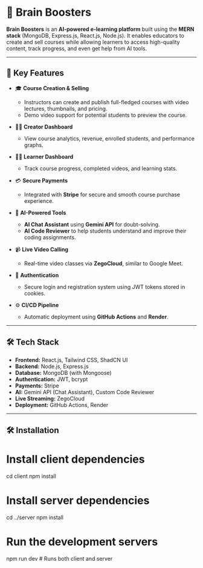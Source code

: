 # 🧠 Brain Boosters

**Brain Boosters** is an **AI-powered e-learning platform** built using the **MERN stack** (MongoDB, Express.js, React.js, Node.js). It enables educators to create and sell courses while allowing learners to access high-quality content, track progress, and even get help from AI tools.

---

## 🚀 Key Features

- 🎓 **Course Creation & Selling**
  - Instructors can create and publish full-fledged courses with video lectures, thumbnails, and pricing.
  - Demo video support for potential students to preview the course.

- 👨‍🏫 **Creator Dashboard**
  - View course analytics, revenue, enrolled students, and performance graphs.

- 👨‍🎓 **Learner Dashboard**
  - Track course progress, completed videos, and learning stats.

- 💳 **Secure Payments**
  - Integrated with **Stripe** for secure and smooth course purchase experience.

- 🧠 **AI-Powered Tools**
  - **AI Chat Assistant** using **Gemini API** for doubt-solving.
  - **AI Code Reviewer** to help students understand and improve their coding assignments.

- 📹 **Live Video Calling**
  - Real-time video classes via **ZegoCloud**, similar to Google Meet.


- 🔐 **Authentication**
  - Secure login and registration system using JWT tokens stored in cookies.

- ⚙️ **CI/CD Pipeline**
  - Automatic deployment using **GitHub Actions** and **Render**.

---

## 🛠️ Tech Stack

- **Frontend:** React.js, Tailwind CSS, ShadCN UI
- **Backend:** Node.js, Express.js
- **Database:** MongoDB (with Mongoose)
- **Authentication:** JWT, bcrypt
- **Payments:** Stripe
- **AI:** Gemini API (Chat Assistant), Custom Code Reviewer
- **Live Streaming:** ZegoCloud
- **Deployment:** GitHub Actions, Render

---


## 🛠️ Installation


# Install client dependencies
cd client
npm install

# Install server dependencies
cd ../server
npm install

# Run the development servers
npm run dev  # Runs both client and server
